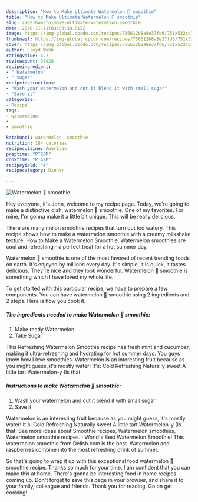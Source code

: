 ```yaml
---
description: "How to Make Ultimate Watermelon 🍉 smoothie"
title: "How to Make Ultimate Watermelon 🍉 smoothie"
slug: 2702-how-to-make-ultimate-watermelon-smoothie
date: 2020-11-11T03:03:38.615Z
image: https://img-global.cpcdn.com/recipes/756612b8a8e37fd6/751x532cq70/watermelon-🍉-smoothie-recipe-main-photo.jpg
thumbnail: https://img-global.cpcdn.com/recipes/756612b8a8e37fd6/751x532cq70/watermelon-🍉-smoothie-recipe-main-photo.jpg
cover: https://img-global.cpcdn.com/recipes/756612b8a8e37fd6/751x532cq70/watermelon-🍉-smoothie-recipe-main-photo.jpg
author: Lloyd Webb
ratingvalue: 4.7
reviewcount: 37828
recipeingredient:
- " Watermelon"
- " Sugar"
recipeinstructions:
- "Wash your watermelon and cut it blend it with small sugar"
- "Save it"
categories:
- Recipe
tags:
- watermelon
- 
- smoothie

katakunci: watermelon  smoothie 
nutrition: 184 calories
recipecuisine: American
preptime: "PT28M"
cooktime: "PT42M"
recipeyield: "4"
recipecategory: Dinner

---
```



![Watermelon 🍉 smoothie](https://img-global.cpcdn.com/recipes/756612b8a8e37fd6/751x532cq70/watermelon-🍉-smoothie-recipe-main-photo.jpg)

Hey everyone, it's John, welcome to my recipe page. Today, we're going to make a distinctive dish, watermelon 🍉 smoothie. One of my favorites. For mine, I'm gonna make it a little bit unique. This will be really delicious.

There are many melon smoothie recipes that turn out too watery. This recipe shows how to make a watermelon smoothie with a creamy milkshake texture. How to Make a Watermelon Smoothie. Watermelon smoothies are cool and refreshing—a perfect treat for a hot summer day.

Watermelon 🍉 smoothie is one of the most favored of recent trending foods on earth. It's enjoyed by millions every day. It's simple, it is quick, it tastes delicious. They're nice and they look wonderful. Watermelon 🍉 smoothie is something which I have loved my whole life.


To get started with this particular recipe, we have to prepare a few components. You can have watermelon 🍉 smoothie using 2 ingredients and 2 steps. Here is how you cook it.

<!--inarticleads1-->

##### The ingredients needed to make Watermelon 🍉 smoothie:

1. Make ready  Watermelon
1. Take  Sugar


This Refreshing Watermelon Smoothie recipe has fresh mint and cucumber, making it ultra-refreshing and hydrating for hot summer days. You guys know how I love smoothies. Watermelon is an interesting fruit because as you might guess, it&#39;s mostly water! It&#39;s: Cold Refreshing Naturally sweet A little tart Watermelon-y (Is that. 

<!--inarticleads2-->

##### Instructions to make Watermelon 🍉 smoothie:

1. Wash your watermelon and cut it blend it with small sugar
1. Save it


Watermelon is an interesting fruit because as you might guess, it&#39;s mostly water! It&#39;s: Cold Refreshing Naturally sweet A little tart Watermelon-y (Is that. See more ideas about Smoothie recipes, Watermelon smoothies, Watermelon smoothie recipes. · World&#39;s Best Watermelon Smoothie! This watermelon smoothie from Delish.com is the best. Watermelon and raspberries combine into the most refreshing drink of summer. 

So that's going to wrap it up with this exceptional food watermelon 🍉 smoothie recipe. Thanks so much for your time. I am confident that you can make this at home. There's gonna be interesting food in home recipes coming up. Don't forget to save this page in your browser, and share it to your family, colleague and friends. Thank you for reading. Go on get cooking!
